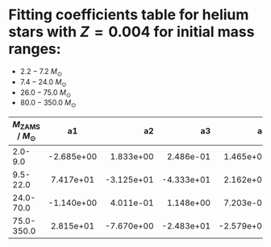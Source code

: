 # Fitting coefficients table for helium stars with  $Z=0.004$ for initial mass ranges: 
- 	$2.2-7.2$ $M_{\odot}$ 
- 	$7.4-24.0$ $M_{\odot}$ 
- 	$26.0-75.0$ $M_{\odot}$
- 	$80.0-350.0$ $M_{\odot}$

| $M_{\text{ZAMS}}$ / $M_{\odot}$  |  a1  | a2   |  a3 |  a4 |  a5 |  a6 |  MSE | 
| ------------------|:-------------:| ----:|----:|------:|------:|-------:|-------:|
| 2.0-9.0 |  -2.685e+00 |  1.833e+00 |  2.486e-01 |  1.465e+00 |  -9.162e-01 |  -1.443e+00 |  1.338e-03 | 
|  9.5-22.0 |  7.417e+01 |  -3.125e+01 |  -4.333e+01 |  2.162e+01 |  -9.184e+00 |  -1.326e+01 |  1.630e-03 | 
| 24.0-70.0 |  -1.140e+00 |  4.011e-01 |  1.148e+00 |  7.203e-01 |  -3.784e-01 |  -1.081e+00 |  1.974e-04 | 
| 75.0-350.0 |  2.815e+01 |  -7.670e+00 |  -2.483e+01 |  -2.579e+01 |  6.726e+00 |  2.337e+01 |  1.403e-02 | 
